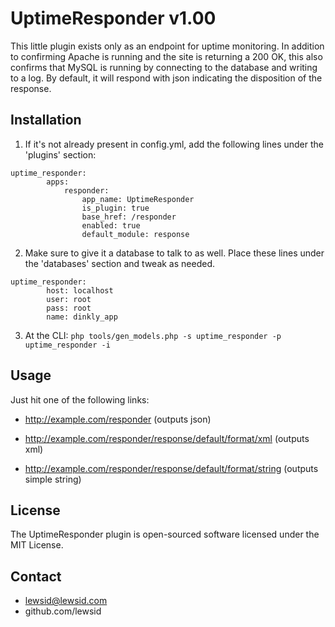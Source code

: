 UptimeResponder v1.00
=====================

This little plugin exists only as an endpoint for uptime monitoring. In addition to confirming Apache is running
and the site is returning a 200 OK, this also confirms that MySQL is running by connecting to the database and 
writing to a log. By default, it will respond with json indicating the disposition of the response.


Installation
------------

  1. If it's not already present in config.yml, add the following lines under the 'plugins' section:

    uptime_responder:
            apps:
                responder:
                    app_name: UptimeResponder
                    is_plugin: true
                    base_href: /responder
                    enabled: true
                    default_module: response

  2. Make sure to give it a database to talk to as well. Place these lines under the 'databases' section and tweak as needed.

    uptime_responder:
            host: localhost
            user: root
            pass: root
            name: dinkly_app

  3. At the CLI: `php tools/gen_models.php -s uptime_responder -p uptime_responder -i`


Usage
-----

Just hit one of the following links:

  - http://example.com/responder (outputs json)
  
  - http://example.com/responder/response/default/format/xml (outputs xml)

  - http://example.com/responder/response/default/format/string (outputs simple string)


License
-------

The UptimeResponder plugin is open-sourced software licensed under the MIT License.


Contact
-------

  - lewsid@lewsid.com
  - github.com/lewsid
